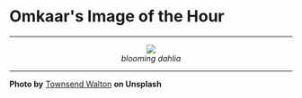 # Omkaar's Image of the Hour

---

<div align="center">

<a href="https://unsplash.com/photos/a-bright-colorful-dahlia-blooms-against-black-G7ppFb-sXEE">
  <img src="https://images.unsplash.com/photo-1752880051996-9b116757b970?crop=entropy&cs=tinysrgb&fit=max&fm=jpg&ixid=M3w3NjA2Nzh8MHwxfHJhbmRvbXx8fHx8fHx8fDE3NTQ4MTI4MDB8&ixlib=rb-4.1.0&q=80&w=1080" style="max-width:100%; height:auto;">
</a>

<br>
<i>blooming dahlia</i>

</div>

---

**Photo by** [Townsend Walton](https://unsplash.com/@twalton) **on Unsplash**

